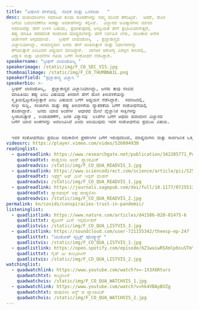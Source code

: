 ```yaml
---
title: "ಪಿಡುಗಿನ ವೇಳೆಯಲ್ಲಿ  ನಂಬಿಕೆ ಮತ್ತು ಒಳಸಂಚು   "
desc: ಮಹಾಮಾರಿಗಳು ಸಮಾಜದ ಕುಂದು ಕೊರತೆಗಳನ್ನು ನಮ್ಮ ಮುಂದೆ ತೆರೆದಿಟ್ಟಿವೆ.  ಆದರೆ, ಹೊಸ
  ಬಗೆಯ ಬದಲಾವಣೆಗೂ ಸಾಕಷ್ಟು ಅವಕಾಶಗಳನ್ನು ಕಲ್ಪಿಸಿವೆ.  ವಿಜ್ಞಾನದ ಅವಿಷ್ಕಾರಗಳು ಮಾನವ
  ಸಮಾಜವನ್ನು ಹೇಗೆ ಉಳಿಸ ಬಹುದು, ಪ್ರಜಾತಂತ್ರದಲ್ಲಿ ಜನಪ್ರಿಯತೆ ಹೇಗೆ ಪ್ರಭಾವಿಯಾಗುತ್ತದೆ,
  ತಪ್ಪು ಮಾಹಿತಿ ಹರಡದಂತೆ ಸಾಮಾಜಿಕ ಮಾಧ್ಯಮಗಳನ್ನು ಹೇಗೆ ನಿರ್ವಹಿಸ ಬೇಕು, ಮುಂತಾದ ಅನೇಕ
  ಚರ್ಚೆಗಳಿಗೆ ಆಸ್ಪದವಾಗಿವೆ.   ಸ್ಟೀಫನ್ ಲಾವಂಡೋಸ್ಕಿ  , ಪ್ರಜ್ಞಾಶಾಸ್ತ್ರದ
  ವಿಜ್ಞಾನಿಯಾಗಿದ್ದು, ಸಾಮಾನ್ಯವಾಗಿ ಜನರು ಹೇಗೆ ಚಿಂತಿಸುತ್ತಾರೆ ಮತ್ತು ನಿರ್ಧಾರಗಳನ್ನು
  ತೆಗೆಯುತ್ತಾರೆ ಎಂಬುದರ ಅಧ್ಯಯನ ಮಾಡಿದ್ದಾರೆ.  ಜಾಗತಿಕ ಆರೋಗ್ಯ ವಿಪತ್ತಿನ ಕಾಲದಲ್ಲಿ,
  ವಿಶ್ವಾಸ ಮತ್ತು ಭಾವನೆಗಳ ಗತಿಯ ಬಗೆಗೆ ಸಂಶೋಧನೆ ನೆಡೆಸಿದ್ದಾರೆ.
speakername: "ಸ್ಟೀಫನ್ ಲಾವಂಡೋಸ್ಕಿ "
speakerimage: /static/img/F_CO_SEC_VIS.jpg
thumbnailimage: /static/img/F_CO_THUMBNAIL.png
speakerfield: "ಪ್ರಜ್ಞಾಶಾಸ್ತ್ರ ವಿಜ್ಞಾನಿ "
speakerbio: >-
  ಸ್ಟೀಫನ್ ಲಾವಂಡೋಸ್ಕಿ,  ಪ್ರಜ್ಞಾಶಾಸ್ತ್ರದ ವಿಜ್ಞಾನಿಯಾಗಿದ್ದು, ಜನರು ತಾವು ನಂಬಿದ
  ಮಾಹಿತಿಯು ತಪ್ಪು ಎಂಬ ವಿಷಯವು ತಿಳಿದಾಗ ಹೇಗೆ ಹೊಸ ತಿಳುವಳಿಕೆಯನ್ನು
  ಸ್ಮೃತಿಯಲ್ಲಿಟ್ಟುಕೊಳ್ಳುತ್ತಾರೆ ಎಂಬ ವಿಷಯದ ಬಗೆಗೆ ಅಧ್ಯಯನ ನೆಡೆಸಿದ್ದಾರೆ.  ಸಮಾಜದಲ್ಲಿ,
  ಸುಳ್ಳು ಸುದ್ದಿ, ಸಂಚುಗಳು ಮತ್ತು ತಪ್ಪು ತಿಳುವಳಿಕೆಯ ವ್ಯಾಪಕತೆಯ ಬಗೆಗೆ ಸಂಶೋಧನೆಯಲ್ಲಿ
  ತೊಡಗಿದ್ದಾರೆ.  ಜನರು ಯಾವ ಅಂಶಗಳ  ಆಧಾರದ ಮೇಲೆ ವೈಜ್ಞಾನಿಕ ಸಾಕ್ಷಿಗಳನ್ನು
  ಸ್ವೀಕರಿಸುತ್ತಾರೆ , ಉದಾಹರಣೆಗೆ, ಜನರ ವಿಶ್ವಾಸವು  ಲಸಿಕೆಗಳ ಬಗೆಗೆ ಅಥವಾ ಹವಾಮಾನ ವಿಜ್ಞಾನದ
  ಬಗೆಗೆ ಯಾವ ಅಂಶಗಳನ್ನು ಅವಲಂವಿಸಿವೆ ಎಂದು ಅರಿಯುವುದು ಇವರ ಸಂಶೋಧನೆಯ ಪ್ರಮುಖ ವಿಷಯ.  


  ಇವರ ಸಂಶೋಧನೆಯು ಪ್ರಮುಖ ಸಮಕಾಲೀನ ಪ್ರಕರಣಗಳ ಬಗೆಗೆ ಇರುವುದರಿಂದ, ಮಾಧ್ಯಮಗಳು ಮತ್ತು ಸಾರ್ವಜನಿಕ ಒಕ್ಕೂಟಗಳ ಮೂಲಕ ಸಾರ್ವಜನಿಕ ಚರ್ಚೆಯ  ವಿಷಯವಾಗಿದೆ.
videosrc: https://player.vimeo.com/video/526094930
readinglist:
  - quadreadlink: https://www.researchgate.net/publication/342205771_Populism_and_the_Pandemic_A_Collaborative_Report
    quadreadtxt: ಪಾಪ್ಯುಲಿಸಂ ಆಂಡ್‌ ಪ್ಯಾಂಡಮಿಕ್
    quadreadvis: /static/img/F_CO_QUA_READVIS_3.jpg
  - quadreadlink: https://www.sciencedirect.com/science/article/pii/S2590061720300569
    quadreadtxt: ಇಫೆ಼ಕ್ಟ್ಸ್‌ ಆಫ್‌ ಮಿಸ್‌ ಇನ್ಫರ್‌ ಮೇಶನ್
    quadreadvis: /static/img/F_CO_QUA_READVIS_1.jpg
  - quadreadlink: https://journals.sagepub.com/doi/full/10.1177/0725513620970804
    quadreadtxt: ಪ್ಯಾರಡಾಕ್ಸಸ್‌ ಆಫ಼ ಪಾಪ್ಯುಲಿಸಂ
    quadreadvis: /static/img/F_CO_QUA_READVIS_2.jpg
permalink: kn/covids/conspiracies-trust-in-pandemic/
listeninglist:
  - quadlistlink: https://www.nature.com/articles/d41586-020-01475-6
    quadlisttxt: ಪೈ಼ಟಿಂಗ್‌ ಮಿಸ್‌ ಇನ್ಫರ್ಮೇಶನ್‌
    quadlistvis: /static/img/F_CO_QUA_LISTVIS_3.jpg
  - quadlistlink: https://soundcloud.com/user-721155342/theesp-ep-247
    quadlisttxt: "ಯುರೋಪ್‌ ಸ್ಕೆಪ್ಟಿಕ್ಸ್‌ ಪೋಡ್ಕ್ಯಾಸ್ಟ್‌ "
    quadlistvis: /static/img/F_CO_QUA_LISTVIS_1.jpg
  - quadlistlink: https://open.spotify.com/episode/6Z1waiwRSXmlp6suSTmYjK
    quadlisttxt: ಗೈಡ್‌ ಟು ಕಾಂಸ್ಪಿರಸೀಸ್‌
    quadlistvis: /static/img/F_CO_QUA_LISTVIS_2.jpg
watchinglist:
  - quadwatchlink: https://www.youtube.com/watch?v=-1X3X6Rturs
    quadwatchtxt: ಕಾನ್ಸ್ಪಿರಸೀಸ್‌
    quadwatchvis: /static/img/F_CO_QUA_WATCHVIS_1.jpg
  - quadwatchlink: https://www.youtube.com/watch?v=hk4VBAyBVZg
    quadwatchtxt: ಪಾಪುಲಿಸಂ ಆನ್ಡ್‌ ದ ಪ್ಯಾಂಡಮಿಕ್
    quadwatchvis: /static/img/F_CO_QUA_WATCHVIS_2.jpg
---
```

